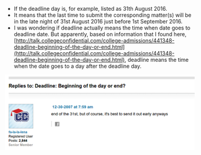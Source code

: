 * If the deadline day is, for example, listed as 31th August 2016.
* It means that the last time to submit the corresponding matter(s) will be in the late night of 31st August 2016 just before 1st September 2016.
* I was wondering if deadline actually means the time when date goes to deadline date. But apparently, based on information that I found here, [http://talk.collegeconfidential.com/college-admissions/441348-deadline-beginning-of-the-day-or-end.html](http://talk.collegeconfidential.com/college-admissions/441348-deadline-beginning-of-the-day-or-end.html), deadline means the time when the date goes to a day after the deadline day.

![./20161104-2222-gmt+2-deadline-date-meaning-1.png](./20161104-2222-gmt+2-deadline-date-meaning-1.png)